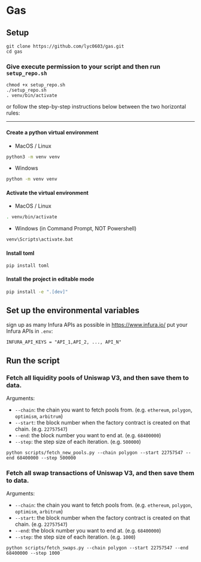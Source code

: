 # Gas

## Setup

```
git clone https://github.com/lyc0603/gas.git
cd gas
```

### Give execute permission to your script and then run `setup_repo.sh`

```
chmod +x setup_repo.sh
./setup_repo.sh
. venv/bin/activate
```

or follow the step-by-step instructions below between the two horizontal rules:

---

#### Create a python virtual environment

- MacOS / Linux

```bash
python3 -m venv venv
```

- Windows

```bash
python -m venv venv
```

#### Activate the virtual environment

- MacOS / Linux

```bash
. venv/bin/activate
```

- Windows (in Command Prompt, NOT Powershell)

```bash
venv\Scripts\activate.bat
```

#### Install toml

```
pip install toml
```

#### Install the project in editable mode

```bash
pip install -e ".[dev]"
```

## Set up the environmental variables

sign up as many Infura APIs as possible in https://www.infura.io/
put your Infura APIs in `.env`:

```
INFURA_API_KEYS = "API_1,API_2, ..., API_N"
```

## Run the script

### Fetch all liquidity pools of Uniswap V3, and then save them to data.

Arguments:
- `--chain`: the chain you want to fetch pools from. (e.g. `ethereum`, `polygon`, `optimism`, `arbitrum`)
- `--start`: the block number when the factory contract is created on that chain. (e.g. `22757547`)
- `--end`: the block number you want to end at. (e.g. `68400000`)
- `--step`: the step size of each iteration. (e.g. `500000`)

```
python scripts/fetch_new_pools.py --chain polygon --start 22757547 --end 68400000 --step 500000
```

### Fetch all swap transactions of Uniswap V3, and then save them to data.
Arguments:
- `--chain`: the chain you want to fetch pools from. (e.g. `ethereum`, `polygon`, `optimism`, `arbitrum`)
- `--start`: the block number when the factory contract is created on that chain. (e.g. `22757547`)
- `--end`: the block number you want to end at. (e.g. `68400000`)
- `--step`: the step size of each iteration. (e.g. `1000`)

```
python scripts/fetch_swaps.py --chain polygon --start 22757547 --end 68400000 --step 1000
```